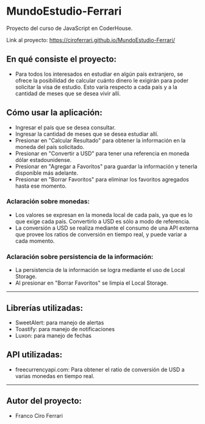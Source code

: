 # MundoEstudio-Ferrari

Proyecto del curso de JavaScript en CoderHouse.

Link al proyecto: https://ciroferrari.github.io/MundoEstudio-Ferrari/

## En qué consiste el proyecto:

- Para todos los interesados en estudiar en algún país extranjero, se ofrece la posibilidad de calcular cuánto dinero le exigirán para poder solicitar la visa de estudio. Esto varía respecto a cada país y a la cantidad de meses que se desea vivir allí.

## Cómo usar la aplicación:

- Ingresar el país que se desea consultar.
- Ingresar la cantidad de meses que se desea estudiar allí.
- Presionar en "Calcular Resultado" para obtener la información en la moneda del país solicitado.
- Presionar en "Convertir a USD" para tener una referencia en moneda dólar estadounidense.
- Presionar en "Agregar a Favoritos" para guardar la información y tenerla disponible más adelante.
- Presionar en "Borrar Favoritos" para eliminar los favoritos agregados hasta ese momento.

### Aclaración sobre monedas:
- Los valores se expresan en la moneda local de cada país, ya que es lo que exige cada país. Convertirlo a USD es sólo a modo de referencia.
- La conversión a USD se realiza mediante el consumo de una API externa que provee los ratios de conversión en tiempo real, y puede variar a cada momento.

### Aclaración sobre persistencia de la información:
- La persistencia de la información se logra mediante el uso de Local Storage.
- Al  presionar en "Borrar Favoritos" se limpia el Local Storage.

<hr>

## Librerías utilizadas:
- SweetAlert: para manejo de alertas
- Toastify: para manejo de notificaciones
- Luxon: para manejo de fechas

## API utilizadas:
- freecurrencyapi.com: Para obtener el ratio de conversión de USD a varias monedas en tiempo real.

<hr>

## Autor del proyecto:

- Franco Ciro Ferrari
